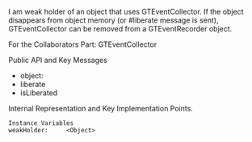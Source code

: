 I am weak holder of an object that uses GTEventCollector. If the object disappears from object memory (or #liberate message is sent), GTEventCollector can be removed from a GTEventRecorder object.For the Collaborators Part: GTEventCollectorPublic API and Key Messages- object: - liberate- isLiberatedInternal Representation and Key Implementation Points.    Instance Variables	weakHolder:		<Object>